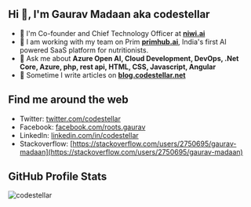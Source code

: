 ## Hi 👋, I'm Gaurav Madaan aka codestellar
- 🏢 I'm Co-founder and Chief Technology Officer at **[niwi.ai](https://niwi.ai)**
- 🔭 I am working with my team on Prim **[primhub.ai](https://primhub.ai)**, India's first AI powered SaaS platform for nutritionists.
- 💬 Ask me about **Azure Open AI, Cloud Development, DevOps, .Net Core, Azure, php, rest api, HTML, CSS, Javascript, Angular**
- 📝 Sometime I write articles on **[blog.codestellar.net](https://blog.codestellar.net)**

## Find me around the web
- Twitter: [twitter.com/codestellar](https://twitter.com/codestellar)
- Facebook: [facebook.com/roots.gaurav](https://www.facebook.com/roots.gaurav)
- LinkedIn: [linkedin.com/in/codestellar](https://www.linkedin.com/in/codestellar/)
- Stackoverflow: [https://stackoverflow.com/users/2750695/gaurav-madaan](https://stackoverflow.com/users/2750695/gaurav-madaan)

## GitHub Profile Stats
<img src="https://github-readme-stats.vercel.app/api?username=codestellar&show_icons=true&count_private=true&include_all_commits=true&theme=graywhite&hide_title=true" alt="codestellar" />
